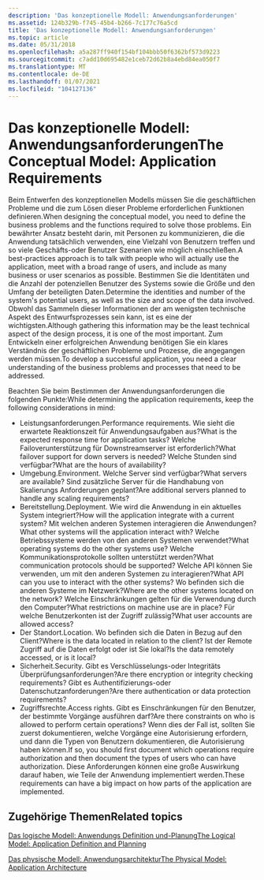 ```yaml
---
description: 'Das konzeptionelle Modell: Anwendungsanforderungen'
ms.assetid: 124b329b-f745-45b4-b266-7c177c76a5cd
title: 'Das konzeptionelle Modell: Anwendungsanforderungen'
ms.topic: article
ms.date: 05/31/2018
ms.openlocfilehash: a5a287ff940f154bf104bbb50f6362bf573d9223
ms.sourcegitcommit: c7add10d695482e1ceb72d62b8a4ebd84ea050f7
ms.translationtype: MT
ms.contentlocale: de-DE
ms.lasthandoff: 01/07/2021
ms.locfileid: "104127136"
---
```

# <a name="the-conceptual-model-application-requirements"></a><span data-ttu-id="ee010-103">Das konzeptionelle Modell: Anwendungsanforderungen</span><span class="sxs-lookup"><span data-stu-id="ee010-103">The Conceptual Model: Application Requirements</span></span>

<span data-ttu-id="ee010-104">Beim Entwerfen des konzeptionellen Modells müssen Sie die geschäftlichen Probleme und die zum Lösen dieser Probleme erforderlichen Funktionen definieren.</span><span class="sxs-lookup"><span data-stu-id="ee010-104">When designing the conceptual model, you need to define the business problems and the functions required to solve those problems.</span></span> <span data-ttu-id="ee010-105">Ein bewährter Ansatz besteht darin, mit Personen zu kommunizieren, die die Anwendung tatsächlich verwenden, eine Vielzahl von Benutzern treffen und so viele Geschäfts-oder Benutzer Szenarien wie möglich einschließen.</span><span class="sxs-lookup"><span data-stu-id="ee010-105">A best-practices approach is to talk with people who will actually use the application, meet with a broad range of users, and include as many business or user scenarios as possible.</span></span> <span data-ttu-id="ee010-106">Bestimmen Sie die Identitäten und die Anzahl der potenziellen Benutzer des Systems sowie die Größe und den Umfang der beteiligten Daten.</span><span class="sxs-lookup"><span data-stu-id="ee010-106">Determine the identities and number of the system's potential users, as well as the size and scope of the data involved.</span></span> <span data-ttu-id="ee010-107">Obwohl das Sammeln dieser Informationen der am wenigsten technische Aspekt des Entwurfsprozesses sein kann, ist es eine der wichtigsten.</span><span class="sxs-lookup"><span data-stu-id="ee010-107">Although gathering this information may be the least technical aspect of the design process, it is one of the most important.</span></span> <span data-ttu-id="ee010-108">Zum Entwickeln einer erfolgreichen Anwendung benötigen Sie ein klares Verständnis der geschäftlichen Probleme und Prozesse, die angegangen werden müssen.</span><span class="sxs-lookup"><span data-stu-id="ee010-108">To develop a successful application, you need a clear understanding of the business problems and processes that need to be addressed.</span></span>

<span data-ttu-id="ee010-109">Beachten Sie beim Bestimmen der Anwendungsanforderungen die folgenden Punkte:</span><span class="sxs-lookup"><span data-stu-id="ee010-109">While determining the application requirements, keep the following considerations in mind:</span></span>

-   <span data-ttu-id="ee010-110">Leistungsanforderungen.</span><span class="sxs-lookup"><span data-stu-id="ee010-110">Performance requirements.</span></span> <span data-ttu-id="ee010-111">Wie sieht die erwartete Reaktionszeit für Anwendungsaufgaben aus?</span><span class="sxs-lookup"><span data-stu-id="ee010-111">What is the expected response time for application tasks?</span></span> <span data-ttu-id="ee010-112">Welche Failoverunterstützung für Downstreamserver ist erforderlich?</span><span class="sxs-lookup"><span data-stu-id="ee010-112">What failover support for down servers is needed?</span></span> <span data-ttu-id="ee010-113">Welche Stunden sind verfügbar?</span><span class="sxs-lookup"><span data-stu-id="ee010-113">What are the hours of availability?</span></span>
-   <span data-ttu-id="ee010-114">Umgebung.</span><span class="sxs-lookup"><span data-stu-id="ee010-114">Environment.</span></span> <span data-ttu-id="ee010-115">Welche Server sind verfügbar?</span><span class="sxs-lookup"><span data-stu-id="ee010-115">What servers are available?</span></span> <span data-ttu-id="ee010-116">Sind zusätzliche Server für die Handhabung von Skalierungs Anforderungen geplant?</span><span class="sxs-lookup"><span data-stu-id="ee010-116">Are additional servers planned to handle any scaling requirements?</span></span>
-   <span data-ttu-id="ee010-117">Bereitstellung.</span><span class="sxs-lookup"><span data-stu-id="ee010-117">Deployment.</span></span> <span data-ttu-id="ee010-118">Wie wird die Anwendung in ein aktuelles System integriert?</span><span class="sxs-lookup"><span data-stu-id="ee010-118">How will the application integrate with a current system?</span></span> <span data-ttu-id="ee010-119">Mit welchen anderen Systemen interagieren die Anwendungen?</span><span class="sxs-lookup"><span data-stu-id="ee010-119">What other systems will the application interact with?</span></span> <span data-ttu-id="ee010-120">Welche Betriebssysteme werden von den anderen Systemen verwendet?</span><span class="sxs-lookup"><span data-stu-id="ee010-120">What operating systems do the other systems use?</span></span> <span data-ttu-id="ee010-121">Welche Kommunikationsprotokolle sollten unterstützt werden?</span><span class="sxs-lookup"><span data-stu-id="ee010-121">What communication protocols should be supported?</span></span> <span data-ttu-id="ee010-122">Welche API können Sie verwenden, um mit den anderen Systemen zu interagieren?</span><span class="sxs-lookup"><span data-stu-id="ee010-122">What API can you use to interact with the other systems?</span></span> <span data-ttu-id="ee010-123">Wo befinden sich die anderen Systeme im Netzwerk?</span><span class="sxs-lookup"><span data-stu-id="ee010-123">Where are the other systems located on the network?</span></span> <span data-ttu-id="ee010-124">Welche Einschränkungen gelten für die Verwendung durch den Computer?</span><span class="sxs-lookup"><span data-stu-id="ee010-124">What restrictions on machine use are in place?</span></span> <span data-ttu-id="ee010-125">Für welche Benutzerkonten ist der Zugriff zulässig?</span><span class="sxs-lookup"><span data-stu-id="ee010-125">What user accounts are allowed access?</span></span>
-   <span data-ttu-id="ee010-126">Der Standort.</span><span class="sxs-lookup"><span data-stu-id="ee010-126">Location.</span></span> <span data-ttu-id="ee010-127">Wo befinden sich die Daten in Bezug auf den Client?</span><span class="sxs-lookup"><span data-stu-id="ee010-127">Where is the data located in relation to the client?</span></span> <span data-ttu-id="ee010-128">Ist der Remote Zugriff auf die Daten erfolgt oder ist Sie lokal?</span><span class="sxs-lookup"><span data-stu-id="ee010-128">Is the data remotely accessed, or is it local?</span></span>
-   <span data-ttu-id="ee010-129">Sicherheit.</span><span class="sxs-lookup"><span data-stu-id="ee010-129">Security.</span></span> <span data-ttu-id="ee010-130">Gibt es Verschlüsselungs-oder Integritäts Überprüfungsanforderungen?</span><span class="sxs-lookup"><span data-stu-id="ee010-130">Are there encryption or integrity checking requirements?</span></span> <span data-ttu-id="ee010-131">Gibt es Authentifizierungs-oder Datenschutzanforderungen?</span><span class="sxs-lookup"><span data-stu-id="ee010-131">Are there authentication or data protection requirements?</span></span>
-   <span data-ttu-id="ee010-132">Zugriffsrechte.</span><span class="sxs-lookup"><span data-stu-id="ee010-132">Access rights.</span></span> <span data-ttu-id="ee010-133">Gibt es Einschränkungen für den Benutzer, der bestimmte Vorgänge ausführen darf?</span><span class="sxs-lookup"><span data-stu-id="ee010-133">Are there constraints on who is allowed to perform certain operations?</span></span> <span data-ttu-id="ee010-134">Wenn dies der Fall ist, sollten Sie zuerst dokumentieren, welche Vorgänge eine Autorisierung erfordern, und dann die Typen von Benutzern dokumentieren, die Autorisierung haben können.</span><span class="sxs-lookup"><span data-stu-id="ee010-134">If so, you should first document which operations require authorization and then document the types of users who can have authorization.</span></span> <span data-ttu-id="ee010-135">Diese Anforderungen können eine große Auswirkung darauf haben, wie Teile der Anwendung implementiert werden.</span><span class="sxs-lookup"><span data-stu-id="ee010-135">These requirements can have a big impact on how parts of the application are implemented.</span></span>

## <a name="related-topics"></a><span data-ttu-id="ee010-136">Zugehörige Themen</span><span class="sxs-lookup"><span data-stu-id="ee010-136">Related topics</span></span>

<dl> <dt>

[<span data-ttu-id="ee010-137">Das logische Modell: Anwendungs Definition und-Planung</span><span class="sxs-lookup"><span data-stu-id="ee010-137">The Logical Model: Application Definition and Planning</span></span>](the-logical-model--application-definition-and-planning.md)
</dt> <dt>

[<span data-ttu-id="ee010-138">Das physische Modell: Anwendungsarchitektur</span><span class="sxs-lookup"><span data-stu-id="ee010-138">The Physical Model: Application Architecture</span></span>](the-physical-model--application-architecture.md)
</dt> </dl>

 

 



